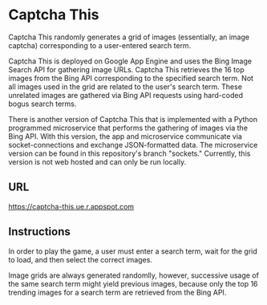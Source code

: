 # Captcha This

Captcha This randomly generates a grid of images (essentially, an image captcha) corresponding to a user-entered search term.

Captcha This is deployed on Google App Engine and uses the Bing Image Search API for gathering image URLs. Captcha This retrieves the 16 top images from the Bing API corresponding to the specified search term. Not all images used in the grid are related to the user's search term. These unrelated images are gathered via Bing API requests using hard-coded bogus search terms.

There is another version of Captcha This that is implemented with a Python programmed microservice that performs the gathering of images via the Bing API. With this version, the app and microservice communicate via socket-connections and exchange JSON-formatted data. The microservice version can be found in this repository's branch "sockets." Currently, this version is not web hosted and can only be run locally. 

## URL
https://captcha-this.ue.r.appspot.com 

## Instructions
In order to play the game, a user must enter a search term, wait for the grid to load, and then select the correct images. 

Image grids are always generated randomlly, however, successive usage of the same search term might yield previous images, because
only the top 16 trending images for a search term are retrieved from the Bing API.
